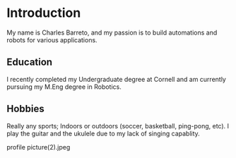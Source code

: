 # Introduction 

My name is Charles Barreto, and my passion is to build automations and robots for various applications. 

## Education 
I recently completed my Undergraduate degree at Cornell and am currently pursuing my M.Eng degree in Robotics.

## Hobbies 
Really any sports; Indoors or outdoors (soccer, basketball, ping-pong, etc). I play the guitar and the ukulele due to my lack of singing capablity. 

profile picture(2).jpeg


